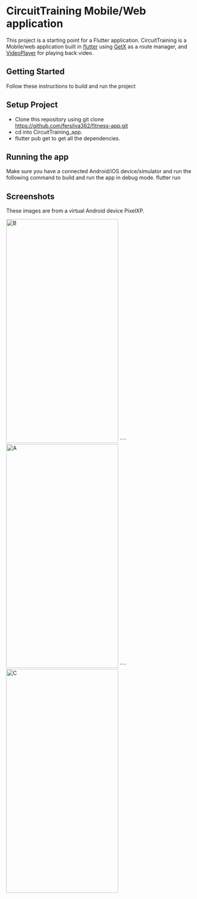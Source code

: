 # CircuitTraining Mobile/Web application

This project is a starting point for a Flutter application. CircuitTraining is a Mobile/web application built in [flutter](https://flutter.dev/?gclid=CjwKCAjw3oqoBhAjEiwA_UaLtjMOM-9oW1E0kgXzdbBEu78dUJy5AziNKSh4F7gr_mlctzlfvtXW6hoCiAcQAvD_BwE&gclsrc=aw.ds) using [GetX](https://pub.dev/packages/get) as a route manager, and [VideoPlayer](https://pub.dev/packages/video_player) for playing back video.

## Getting Started
Follow these instructions to build and run the project

## Setup Project
-	Clone this repository using git clone https://github.com/fersilva362/fitness-app.git 
-	cd into CircuitTraining_app.
-	flutter pub get to get all the dependencies.
  
## Running the app
Make sure you have a connected Android/iOS device/simulator and run the following command to build and run the app in debug mode.
flutter run

## Screenshots 
These images are from a virtual Android device PixelXP.

<img src="https://github.com/fersilva362/fitness-app/assets/78646102/b963f05d-8696-4b83-8bbb-87a12f79019b" alt="B" style="height: 600px; width:300px;"/>
````
<img src="https://github.com/fersilva362/fitness-app/assets/78646102/2cca173b-ca0c-41a1-ba67-cbf242c5e14f" alt="A" style="height: 600px; width:300px;"/>
````
<img src="https://github.com/fersilva362/fitness-app/assets/78646102/648c3f23-2e4a-443f-849e-220c0e5ece40" alt="C" style="height: 600px; width:300px;"/>




